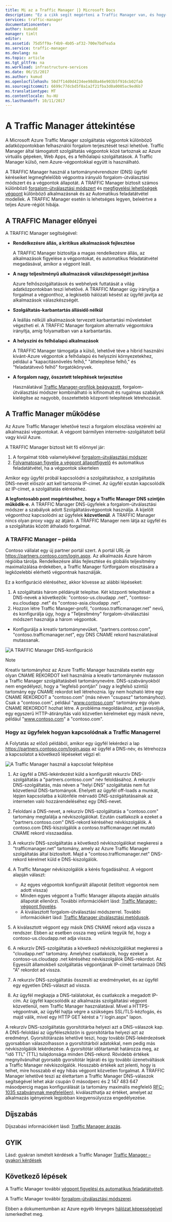```yaml
---
title: Mi az a Traffic Manager |} Microsoft Docs
description: "Ez a cikk segít megérteni a Traffic Manager van, és hogy-e az alkalmazás megfelelő forgalom útválasztási kiválasztása"
services: traffic-manager
documentationcenter: 
author: kumudd
manager: timlt
editor: 
ms.assetid: 75d5ff9a-f4b9-4b05-af32-700e7bdfea5a
ms.service: traffic-manager
ms.devlang: na
ms.topic: article
ms.tgt_pltfrm: na
ms.workload: infrastructure-services
ms.date: 06/15/2017
ms.author: kumud
ms.openlocfilehash: 50d7f14d0d4234ee98d8a46e903b5f916cb02fab
ms.sourcegitcommit: 6699c77dcbd5f8a1a2f21fba3d0a0005ac9ed6b7
ms.translationtype: MT
ms.contentlocale: hu-HU
ms.lasthandoff: 10/11/2017
---
```

# <a name="overview-of-traffic-manager"></a>A Traffic Manager áttekintése

A Microsoft Azure Traffic Manager szolgáltatás végpontok különböző adatközpontokban felhasználói forgalom terjesztését teszi lehetővé. Traffic Manager által támogatott szolgáltatás végpontok közé tartoznak az Azure virtuális gépeken, Web Apps, és a felhőalapú szolgáltatások. A Traffic Manager külső, nem Azure-végpontokkal együtt is használható.

A TRAFFIC Manager használ a tartománynévrendszer (DNS) ügyfél kéréseiket legmegfelelőbb végpontra irányuló forgalom-útválasztási módszert és a végpontok állapotát. A TRAFFIC Manager biztosít számos különböző [forgalom-útválasztási módszert](traffic-manager-routing-methods.md) és [megfigyelési lehetőségek végpont](traffic-manager-monitoring.md) különböző alkalmazásnak és az Automatikus feladatátvétel modellek. A TRAFFIC Manager esetén is lehetséges legyen, beleértve a teljes Azure-régiót hibája.

## <a name="traffic-manager-benefits"></a>A TRAFFIC Manager előnyei

A TRAFFIC Manager segítségével:

* **Rendelkezésre állás, a kritikus alkalmazások fejlesztése**

    A TRAFFIC Manager biztosítja a magas rendelkezésre állás, az alkalmazások figyelése a végpontokat, és automatikus feladatátvétel megadásával, amikor a végpont leáll.

* **A nagy teljesítményű alkalmazások válaszképességét javítása**

    Azure felhőszolgáltatások és webhelyek futtatását a világ adatközpontokban teszi lehetővé. A TRAFFIC Manager úgy irányítja a forgalmat a végponthoz, a legkisebb hálózati késést az ügyfél javítja az alkalmazások válaszkészségét.

* **Szolgáltatás-karbantartás állásidő nélkül**

    A leállás nélküli alkalmazások tervezett karbantartási műveleteket végezheti el. A TRAFFIC Manager forgalom alternatív végpontokra irányítja, amíg folyamatban van a karbantartás.

* **A helyszíni és felhőalapú alkalmazások**

    A TRAFFIC Manager támogatja a külső, lehetővé téve a hibrid használni kívánt-Azure végpontok a felhőalapú és helyszíni környezetekhez, például a "kapacitásnövelés felhő," "áttelepítése felhő," és "feladatátvevő felhő" forgatókönyvek.

* **A forgalom nagy, összetett telepítések terjesztése**

    Használatával [Traffic Manager-profilok beágyazott](traffic-manager-nested-profiles.md), forgalom-útválasztási módszer kombinálható is kifinomult és rugalmas szabályok kielégítse az nagyobb, összetettebb központi telepítések létrehozását.

## <a name="how-traffic-manager-works"></a>A Traffic Manager működése

Az Azure Traffic Manager lehetővé teszi a forgalom eloszlása vezérelni az alkalmazási végpontokat. A végpont bármilyen internetre-szolgáltatott belül vagy kívül Azure.

A TRAFFIC Manager biztosít két fő előnnyel jár:

1. A forgalmat több valamelyikével [forgalom-útválasztási módszer](traffic-manager-routing-methods.md)
2. [Folyamatosan figyelje a végpont állapotfigyelő](traffic-manager-monitoring.md) és automatikus feladatátvétel, ha a végpontok sikertelen

Amikor egy ügyfél próbál kapcsolódni a szolgáltatáshoz, a szolgáltatás DNS-nevét először azt kell tartoznia IP-címet. Az ügyfél ezután kapcsolódik az IP-címet, a szolgáltatás eléréséhez.

**A legfontosabb pont megértéséhez, hogy a Traffic Manager DNS szintjén működik-e.**  A TRAFFIC Manager DNS-ügyfelek a forgalom-útválasztási módszer a szabályok adott Szolgáltatásvégpontok használja. A kijelölt végponthoz kapcsolódni az ügyfelek **közvetlenül**. A TRAFFIC Manager nincs olyan proxy vagy az átjáró. A TRAFFIC Manager nem látja az ügyfél és a szolgáltatás között áthaladó forgalmat.

### <a name="traffic-manager-example"></a>A TRAFFIC Manager – példa

Contoso vállalat egy új partner portál szert. A portál URL-je https://partners.contoso.com/login.aspx. Az alkalmazás Azure három régióiba tárolja. Rendelkezésre állás fejlesztése és globális teljesítmény maximalizálása érdekében, a Traffic Manager fürtforgalom elosztására a legközelebbi elérhető végpontnak használják.

Ez a konfiguráció eléréséhez, akkor kövesse az alábbi lépéseket:

1. A szolgáltatás három példányát telepítse. Két központi telepítését a DNS-nevek a következők: "contoso-us.cloudapp .net", "contoso-eu.cloudapp .net" és "contoso-asia.cloudapp .net".
2. Hozzon létre Traffic Manager-profil, "contoso.trafficmanager.net" nevű, és konfigurálja úgy, hogy a "Teljesítmény" forgalom-útválasztási módszert használja a három végpontok.
* Konfigurálja a kreatív tartománynevüket, "partners.contoso.com", "contoso.trafficmanager.net", egy DNS CNAME rekord használatával mutassanak.

![A TRAFFIC Manager DNS-konfiguráció][1]

> [!NOTE]
> Kreatív tartományhoz az Azure Traffic Manager használata esetén egy olyan CNAME REKORDOT kell használnia a kreatív tartománynév mutasson a Traffic Manager szolgáltatásbeli tartománynevére. DNS-szabványokból nem engedélyezi, hogy a "legfelső pontján" (vagy a legfelső szintű) tartomány egy CNAME rekordot kell létrehoznia. Így nem hozható létre egy CNAME REKORDOT a "contoso.com" (más néven "csupasz" tartományhoz). Csak a "contoso.com", például "www.contoso.com" tartomány egy olyan CNAME REKORDOT hozhat létre. A probléma megoldásához, azt javasoljuk, egy egyszerű HTTP-átirányítás való közvetlen kérelmeket egy másik névre, például "www.contoso.com" a "contoso.com".

### <a name="how-clients-connect-using-traffic-manager"></a>Hogy az ügyfelek hogyan kapcsolódnak a Traffic Managerrel

A Folytatás az előző példából, amikor egy ügyfél lekérdezi a lap https://partners.contoso.com/login.aspx az ügyfél a DNS-név, és létrehozza a kapcsolatot a következő lépéseket végzi el:

![A Traffic Manager használ a kapcsolat felépítése][2]

1. Az ügyfél a DNS-lekérdezést küld a konfigurált rekurzív DNS-szolgáltatás a "partners.contoso.com" név feloldásához. A rekurzív DNS-szolgáltatás, más néven a "helyi DNS" szolgáltatás nem fut közvetlenül DNS-tartományok. Ehelyett az ügyfél off-loads a munkát, lépjen kapcsolatba a különféle mérvadó DNS-szolgáltatásainak az interneten való hozzárendeléséhez egy DNS-nevet.
2. Feloldani a DNS-nevet, a rekurzív DNS-szolgáltatás a "contoso.com" tartomány megtalálja a névkiszolgálókat. Ezután csatlakozik a ezeket a "partners.contoso.com" DNS-rekord kéréséhez névkiszolgálók. A contoso.com DNS-kiszolgálók a contoso.trafficmanager.net mutató CNAME rekord visszaadása.
3. A rekurzív DNS-szolgáltatás a következő névkiszolgálókat megkeresi a "trafficmanager.net" tartomány, amely az Azure Traffic Manager szolgáltatás által biztosított. Majd a "contoso.trafficmanager.net" DNS-rekord kérelmet küld e DNS-kiszolgálók.
4. A Traffic Manager névkiszolgálók a kérés fogadásához. A végpont alapján választ:

    - Az egyes végpontok konfigurált állapotát (letiltott végpontok nem adott vissza)
    - Minden egyes végpont a Traffic Manager állapota alapján aktuális állapotát ellenőrzi. További információkért lásd: [Traffic Manager-végpont figyelés](traffic-manager-monitoring.md).
    - A kiválasztott forgalom-útválasztási módszerrel. További információkért lásd: [Traffic Manager útválasztási metódusok](traffic-manager-routing-methods.md).

5. A kiválasztott végpont egy másik DNS CNAME rekord adja vissza a rendszer. Ebben az esetben ossza meg velünk tegyük fel, hogy a contoso-us.cloudapp.net adja vissza.
6. A rekurzív DNS-szolgáltatás a következő névkiszolgálókat megkeresi a "cloudapp.net" tartomány. Amelyhez csatlakozik, hogy ezeket a contoso-us.cloudapp .net kéréséhez névkiszolgálók DNS-rekordot. Az Egyesült államokbeli szolgáltatás végpontjának IP-címét tartalmazó DNS "A" rekordot ad vissza.
7. A rekurzív DNS-szolgáltatás összesíti az eredményeket, és az ügyfél egy egyetlen DNS-választ ad vissza.
8. Az ügyfél megkapja a DNS-találatokat, és csatlakozik a megadott IP-cím. Az ügyfél kapcsolódik az alkalmazás szolgáltatási végpont közvetlenül, nem Traffic Manager használatával. Mivel a HTTPS-végpontnak, az ügyfél hajtja végre a szükséges SSL/TLS-kézfogás, és majd válik, mivel egy HTTP GET kérést a "/ login.aspx" lapon.

A rekurzív DNS-szolgáltatás gyorsítótárba helyezi azt a DNS-válaszok kap. A DNS-feloldási az ügyféleszközön is gyorsítótárba helyezi azt az eredményt. Gyorsítótárazás lehetővé teszi, hogy további DNS-lekérdezések gyorsabban válaszolhasson a gyorsítótárból adatokkal, nem pedig más névkiszolgálók lekérdezése. A gyorsítótár időtartamát határozza meg, az "idő TTL" (TTL) tulajdonsága minden DNS-rekord. Rövidebb értékek megnyilvánulhat gyorsabb gyorsítótár lejárati és így további üzenetváltások a Traffic Manager névkiszolgálók. Hosszabb értékek azt jelenti, hogy is telhet, mire hosszabb el egy hibás végpont közvetlen forgalmat. A TRAFFIC Manager lehetővé teszi az élettartam a Traffic Manager DNS-válaszok segítségével lehet akár csupán 0 másodperc és 2 147 483 647 másodpercig magas konfigurálását (a tartomány maximális megfelelő [RFC-1035 szabványnak megfelelően](https://www.ietf.org/rfc/rfc1035.txt)), kiválaszthatja az értéket, amelyet az alkalmazás igényeinek legjobban kiegyensúlyozza engedélyezése.

## <a name="pricing"></a>Díjszabás

Díjszabási információkért lásd: [Traffic Manager árazás](https://azure.microsoft.com/pricing/details/traffic-manager/).

## <a name="faq"></a>GYIK

Lásd: gyakran ismételt kérdések a Traffic Manager [Traffic Manager – gyakori kérdések](traffic-manager-FAQs.md)

## <a name="next-steps"></a>Következő lépések

A Traffic Manager további [végpont figyelési és automatikus feladatátvételt](traffic-manager-monitoring.md).

A Traffic Manager további [forgalom-útválasztási módszerei](traffic-manager-routing-methods.md).

Ebben a dokumentumban az Azure egyéb lényeges [hálózat képességeivel](../networking/networking-overview.md) ismerkedhet meg.

<!--Image references-->
[1]: ./media/traffic-manager-how-traffic-manager-works/dns-configuration.png
[2]: ./media/traffic-manager-how-traffic-manager-works/flow.png

